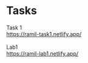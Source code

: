 # Tasks
Task 1 <br>
https://ramil-task1.netlify.app/
<br> <br>
Lab1 <br>
https://ramil-lab1.netlify.app/
